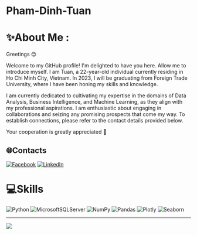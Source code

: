 # Pham-Dinh-Tuan
# ✨About Me :
Greetings 😊

Welcome to my GitHub profile! I'm delighted to have you here. Allow me to introduce myself. I am Tuan, a 22-year-old individual currently residing in Ho Chi Minh City, Vietnam. In 2023, I will be graduating from Foreign Trade University, where I have been honing my skills and knowledge.

I am currently dedicated to cultivating my expertise in the domains of Data Analysis, Business Intelligence, and Machine Learning, as they align with my professional aspirations. I am enthusiastic about engaging in collaborations and seizing any promising prospects that come my way. To establish connections, please refer to the contact details provided below.

Your cooperation is greatly appreciated 🥰

## 🌐Contacts
[![Facebook](https://img.shields.io/badge/Facebook-%231877F2.svg?logo=Facebook&logoColor=white)](https://www.facebook.com/profile.php?id=100026521664879) [![LinkedIn](https://img.shields.io/badge/LinkedIn-%230077B5.svg?logo=linkedin&logoColor=white)](https://www.linkedin.com/in/%C4%91%C3%ACnh-tu%E1%BA%A5n-ph%E1%BA%A1m-190b80264/) 

# 💻Skills
![Python](https://img.shields.io/badge/python-3670A0?style=for-the-badge&logo=python&logoColor=ffdd54) ![MicrosoftSQLServer](https://img.shields.io/badge/Microsoft%20SQL%20Sever-CC2927?style=for-the-badge&logo=microsoft%20sql%20server&logoColor=white) ![NumPy](https://img.shields.io/badge/numpy-%23013243.svg?style=for-the-badge&logo=numpy&logoColor=white) ![Pandas](https://img.shields.io/badge/pandas-%23150458.svg?style=for-the-badge&logo=pandas&logoColor=white) ![Plotly](https://img.shields.io/badge/Plotly-%233F4F75.svg?style=for-the-badge&logo=plotly&logoColor=white) ![Seaborn](https://img.shields.io/badge/Seaborn-%238FB9A8.svg?style=for-the-badge&logo=seaborn&logoColor=white)


---
[![](https://visitcount.itsvg.in/api?id=Pham-Dinh-Tuan&label=Profile%20Views&color=8&icon=5&pretty=true)](https://visitcount.itsvg.in)


